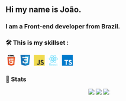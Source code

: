 ## Hi my name is João.
 ### I am a Front-end developer  from Brazil.
### :hammer_and_wrench: This is my skillset :
<div>
  <img src="https://github.com/devicons/devicon/blob/master/icons/html5/html5-original-wordmark.svg" title="HTML" alt="HTML" width="30" height="30"/>&nbsp;
   <img src="https://github.com/devicons/devicon/blob/master/icons/css3/css3-original.svg" title="CSS" alt="CSS" width="30" height="30"/>&nbsp;
   <img src="https://github.com/devicons/devicon/blob/master/icons/javascript/javascript-original.svg" title="JS" alt="JS" width="30" height="30"/>&nbsp;
  <img src="https://github.com/devicons/devicon/blob/master/icons/react/react-original-wordmark.svg" title="React" alt="React" width="30" height="30"/>&nbsp; 
   <img src="https://github.com/devicons/devicon/blob/master/icons/typescript/typescript-plain.svg" title="Typescript" alt="TypeScript" width="30" height="30"/>&nbsp
</div>

### 🤖 Stats
<div align="center">

  <img height="150em" src= "https://github-readme-stats.vercel.app/api?username=monezero&show_icons=true&theme=github_dark" />
  <img height="150em" src="https://readme-stats.clckblog.space/api/top-langs/?username=monezero&layout=compact&langs_count=7&theme=github_dark"/>
    <img height="150em" src="https://github-readme-streak-stats.herokuapp.com/?user=monezero&theme=github-dark-blue"/>

</div>
